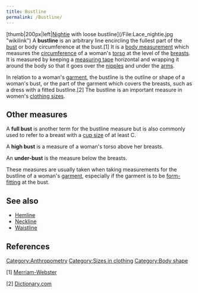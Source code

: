 ```yaml
---
title: Bustline
permalink: /Bustline/
---
```


[thumb\|200px\|left\|[Nightie](Nightie "wikilink") with loose
bustline](/File:Lace_nightie.jpg "wikilink") A **bustline** is an
arbitrary line encircling the fullest part of the
[bust](/Breast "wikilink") or body circumference at the bust.[1] It is a
[body measurement](/body_measurement "wikilink") which measures the
[circumference](/circumference "wikilink") of a woman's
[torso](/torso "wikilink") at the level of the
[breasts](/breasts "wikilink"). It is measured by keeping a [measuring
tape](/measuring_tape "wikilink") horizontal and wrapping it around the
body so that it goes over the [nipples](/nipple "wikilink") and under
the [arms](/arm "wikilink").

In relation to a woman's [garment](/garment "wikilink"), the bustline is
the outline or shape of a woman's bust, or the part of the garment which
covers the breasts, such as a dress with a fitted bustline.[2] The
bustline is an important measure in women's [clothing
sizes](/clothing_size "wikilink").

## Other measures

A **full bust** is another term for the bustline measure but is also
commonly used to refer to a breast with a [cup
size](/Brassiere_measurement#Cup_measurement_methods "wikilink") of at
least C.

A **high bust** is a measure of a woman's torso above her breasts.

An **under-bust** is the measure below the breasts.

These measures are usually taken when taking measurements for the
bustline of a woman's [garment](/garment "wikilink"), especially if the
garment is to be [form-fitting](/form-fitting "wikilink") at the bust.

## See also

-   [Hemline](/Hemline "wikilink")
-   [Neckline](/Neckline "wikilink")
-   [Waistline](/Waistline_(clothing) "wikilink")

## References

[Category:Anthropometry](/Category:Anthropometry "wikilink")
[Category:Sizes in clothing](/Category:Sizes_in_clothing "wikilink")
[Category:Body shape](/Category:Body_shape "wikilink")

[1] [Merriam-Webster](http://www.merriam-webster.com/dictionary/bustline)

[2] [Dictionary.com](http://dictionary.reference.com/browse/bustline)